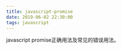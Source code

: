 ```yaml
---
title: javascript-promise
date: 2019-06-02 22:30:00
tags: javascript
---
```

javascript promise正确用法及常见的错误用法。

<!-- more -->
